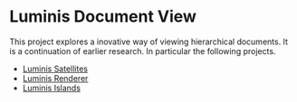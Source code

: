 Luminis Document View
=====================

This project explores a inovative way of viewing hierarchical
documents. It is a continuation of earlier research. In particular the
following projects.

* [Luminis Satellites](https://github.com/dvberkel/luminis-satellites "Luminis Satellites on GitHub")
* [Luminis Renderer](https://github.com/dvberkel/luminis-renderer "Luminis Renderer on GitHub")
* [Luminis Islands](https://github.com/dvberkel/luminis-islands "Luminis Islands on GitHub")
